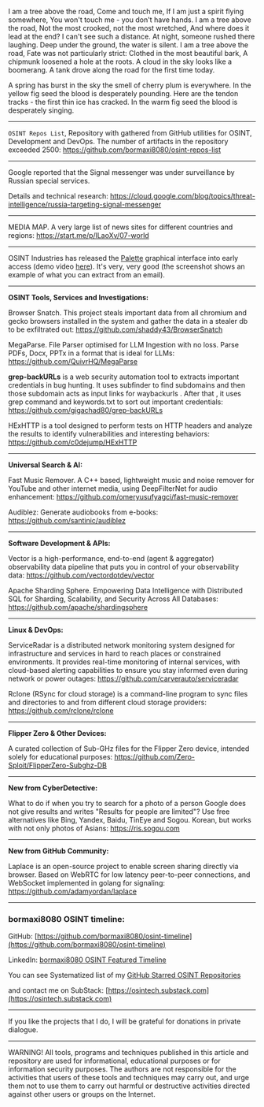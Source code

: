 
I am a tree above the road, Come and touch me, If I am just a spirit flying somewhere, You won't touch me - you don't have hands. I am a tree above the road, Not the most crooked, not the most wretched, And where does it lead at the end? I can't see such a distance. At night, someone rushed there laughing. Deep under the ground, the water is silent. I am a tree above the road, Fate was not particularly strict: Clothed in the most beautiful bark, A chipmunk loosened a hole at the roots. A cloud in the sky looks like a boomerang. A tank drove along the road for the first time today.


A spring has burst in the sky
the smell of cherry plum is everywhere.
In the yellow fig seed
the blood is desperately pounding.
Here are the tendon tracks -
the first thin ice has cracked.
In the warm fig seed
the blood is desperately singing.

----

```OSINT Repos List```, Repository with gathered from GitHub utilities for OSINT, Development and DevOps. The number of artifacts in the repository exceeded 2500: https://github.com/bormaxi8080/osint-repos-list

----

Google reported that the Signal messenger was under surveillance by Russian special services.

Details and technical research: https://cloud.google.com/blog/topics/threat-intelligence/russia-targeting-signal-messenger

----

MEDIA MAP. A very large list of news sites for different countries and regions: https://start.me/p/lLaoXv/07-world

----

OSINT Industries has released the [Palette](https://app.osint.industries/login) graphical interface into early access (demo video [here](https://www.youtube.com/watch?v=cg70iRz47RM)). It's very, very good (the screenshot shows an example of what you can extract from an email).

----

**OSINT Tools, Services and Investigations:**

Browser Snatch. This project steals important data from all chromium and gecko browsers installed in the system and gather the data in a stealer db to be exfiltrated out: https://github.com/shaddy43/BrowserSnatch

MegaParse. File Parser optimised for LLM Ingestion with no loss. Parse PDFs, Docx, PPTx in a format that is ideal for LLMs: https://github.com/QuivrHQ/MegaParse

__grep-backURLs__ is a web security automation tool to extracts important credentials in bug hunting. It uses subfinder to find subdomains and then those subdomain acts as input links for waybackurls . After that , it uses grep command and keywords.txt to sort out important credentials: https://github.com/gigachad80/grep-backURLs

HExHTTP is a tool designed to perform tests on HTTP headers and analyze the results to identify vulnerabilities and interesting behaviors: https://github.com/c0dejump/HExHTTP

----

**Universal Search & AI:**

Fast Music Remover. A C++ based, lightweight music and noise remover for YouTube and other internet media, using DeepFilterNet for audio enhancement: https://github.com/omeryusufyagci/fast-music-remover

Audiblez: Generate audiobooks from e-books: https://github.com/santinic/audiblez

---

**Software Development & APIs:**

Vector is a high-performance, end-to-end (agent & aggregator) observability data pipeline that puts you in control of your observability data: https://github.com/vectordotdev/vector

Apache Sharding Sphere. Empowering Data Intelligence with Distributed SQL for Sharding, Scalability, and Security Across All Databases: https://github.com/apache/shardingsphere

----

**Linux & DevOps:**

ServiceRadar is a distributed network monitoring system designed for infrastructure and services in hard to reach places or constrained environments. It provides real-time monitoring of internal services, with cloud-based alerting capabilities to ensure you stay informed even during network or power outages: https://github.com/carverauto/serviceradar

Rclone (RSync for cloud storage) is a command-line program to sync files and directories to and from different cloud storage providers: https://github.com/rclone/rclone

----

**Flipper Zero & Other Devices:**

A curated collection of Sub-GHz files for the Flipper Zero device, intended solely for educational purposes: https://github.com/Zero-Sploit/FlipperZero-Subghz-DB

----

**New from CyberDetective:**

What to do if when you try to search for a photo of a person Google does not give results and writes "Results for people are limited"? Use free alternatives like Bing, Yandex, Baidu, TinEye and Sogou. Korean, but works with not only photos of Asians: https://ris.sogou.com

----

**New from GitHub Community:**

Laplace is an open-source project to enable screen sharing directly via browser. Based on WebRTC for low latency peer-to-peer connections, and WebSocket implemented in golang for signaling: https://github.com/adamyordan/laplace

----
### bormaxi8080 OSINT timeline:

GitHub: [https://github.com/bormaxi8080/osint-timeline](https://github.com/bormaxi8080/osint-timeline)

LinkedIn: [bormaxi8080 OSINT Featured Timeline](https://www.linkedin.com/in/osintech/details/featured/)

You can see Systematized list of my [GitHub Starred OSINT Repositories](https://github.com/bormaxi8080/osint-repos-list)

and contact me on SubStack: [https://osintech.substack.com](https://osintech.substack.com)

----

If you like the projects that I do, I will be grateful for donations in private dialogue.

----

WARNING! All tools, programs and techniques published in this article and repository are used for informational, educational purposes or for information security purposes. The authors are not responsible for the activities that users of these tools and techniques may carry out, and urge them not to use them to carry out harmful or destructive activities directed against other users or groups on the Internet.
